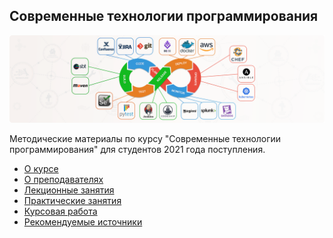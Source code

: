 ## Современные технологии программирования

![](./img/logo.png)

Методические материалы по курсу "Современные технологии программирования" для студентов 2021 года поступления.

- [О курсе](01_О_курсе.md)
- [О преподавателях](02_О_преподавателях.md)
- [Лекционные занятия](./01_lectures/ReadMe.md)
- [Практические занятия](./02_practice/ReadMe.md)
- [Курсовая работа](./06_coursework/ReadMe.md)
- [Рекомендуемые источники](./04_sources/ReadMe.md)

